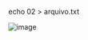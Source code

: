 echo 02 > arquivo.txt

![image](https://github.com/user-attachments/assets/3a7e117c-7a63-493e-ae81-5b6136c12024)
